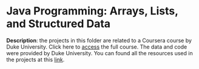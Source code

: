 # Java Programming: Arrays, Lists, and Structured Data

**Description**: the projects in this folder are related to a Coursera course by Duke University.
Click here to [access](https://www.coursera.org/learn/java-programming-arrays-lists-data/home/welcome) the full course.
The data and code were provided by Duke University. You can found all the resources used in the projects at this [link](https://www.dukelearntoprogram.com//course3/files.php).
